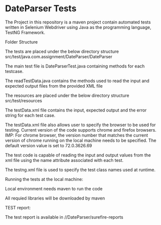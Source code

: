# DateParser Tests

The Project in this repository is a maven project contain automated tests written in Selenium Webdriver using Java as the programming language, TestNG Framework. 


Folder Structure

The tests are placed under the below directory structure
src/test/java.com.assignment/DateParser/DateParser

The main test file is DateParserTest.java containing methods for each testcase.

The readTestData.java contains the methods used to read the input and expected output files 
from the provided XML file

The resources are placed under the below directory structure
src/test/resources

The testData.xml file contains the input, expected output and the error string for each test case.

The testData.xml file also allows user to specify the browser to be used for testing.
Current version of the code supports chrome and firefox browsers.
IMP: For chrome browser, the version number that matches the current version of chrome running on the local machine needs to be specified.
The default version value is set to 72.0.3626.69



The test code is capable of reading the input and output values from the xml file using the name attribute associated with each test.


The testng.xml file is used to specify the test class names used at runtime.

Running the tests at the local machine:

Local environment needs maven to run the code


All requied libraries will be downloaded by maven

TEST report:

The test report is available in //DateParser/surefire-reports